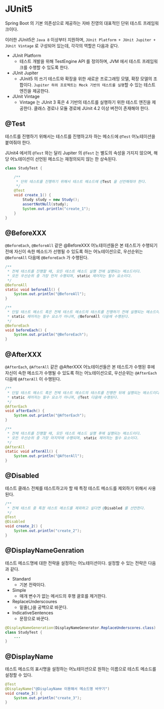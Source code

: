 # JUnit5

Spring Boot 의 기본 의존성으로 제공하는 자바 진영의 대표적인 단위 테스트 프레임워크이다.

이러한 JUnit5은 `Java 8` 이상부터 지원하며, `JUnit Platform + JUnit Jupiter + JUnit Vintage` 로 구성되어 있는데, 각각의 역할은 다음과 같다.

- JUnit Platform
    - 테스트 개발을 위해 TestEngine API 를 정의하며, JVM 에서 테스트 프레임워크를 수행할 수 있도록 한다.
- JUnit Jupiter
    - JUnit5 의 쓰기 테스트와 확장을 위한 새로운 프로그래밍 모델, 확장 모델의 조합이다. `Jupiter 하위 프로젝트는 Mock 기반의 테스트를 실행`할 수 있는 테스트 엔진을 제공한다.
- JUnit Vintage
    - Vintage 는 JUnit 3 혹은 4 기반의 테스트를 실행하기 위한 테스트 엔진을 제공한다. 클래스 경로나 모듈 경로에 JUnit 4.2 이상 버전이 존재해야 한다.

## @Test

테스트를 진행하기 위해서는 테스트를 진행하고자 하는 메소드에 `@Test` 어노테이션을 붙여줘야 한다.

JUnit4 에서의 `@Test` 와는 달리 Jupiter 의 `@Test` 는 별도의 속성을 가지지 않으며, 해당 어노테이션이 선언된 메소드는 재정의되지 않는 한 상속된다.

```java
class StudyTest {

    /**
     * 단위 테스트를 진행하기 위해서 테스트 메소드에 @Test 을 선언해줘야 한다.
     */
    @Test
    void create_1() {
        Study study = new Study();
        assertNotNull(study);
        System.out.println("create_1");
    }
}
```

## @BeforeXXX

`@BeforeEach`, `@BeforeAll` 같은 @BeforeXXX 어노테이션들은 본 테스트가 수행되기 전에 자신이 속한 메소드가 선행될 수 있도록 하는 어노테이션으로, 우선순위는 `@BeforeAll` 다음에 `@BeforeEach` 가 수행된다.

```java
/**
 * 전체 테스트를 진행할 때, 모든 테스트 메소드 실행 전에 실행되는 메소드이다.
 * 모든 우선순위 중 가장 먼저 수행되며, static 제어자는 필수 요소이다.
 */
@BeforeAll
static void beforeAll() {
    System.out.println("@BeforeAll");
}

/**
 * 단일 테스트 메소드 혹은 전체 테스트 메소드의 테스트를 진행하기 전에 실행되는 메소드이다.
 * static 제어자는 필수 요소가 아니며, @BeforeAll 다음에 수행된다.
 */
@BeforeEach
void beforeEach() {
    System.out.println("@BeforeEach");
}
```

## @AfterXXX

`@AfterEach`, `@AfterAll` 같은 @AfterXXX 어노테이션들은 본 테스트가 수행된 후에 자신이 속한 메소드가 수행될 수 있도록 하는 어노테이션으로, 우선순위는 `@AfterEach` 다음에 `@AfterAll` 이 수행된다.

```java
/**
 * 단일 테스트 메소드 혹은 전체 테스트 메소드의 테스트를 진행한 뒤에 실행되는 메소드이다.
 * static 제어자는 필수 요소가 아니며, @Test 다음에 수행된다.
 */
@AfterEach
void afterEach() {
    System.out.println("@AfterEach");
}

/**
 * 전체 테스트를 진행할 때, 모든 테스트 메소드 실행 후에 실행되는 메소드이다.
 * 모든 우선순위 중 가장 마지막에 수행되며, static 제어자는 필수 요소이다.
 */
@AfterAll
static void afterAll() {
	System.out.println("@AfterAll");
}
```

## @Disabled

테스트 클래스 전체를 테스트하고자 할 때 특정 테스트 메소드를 제외하기 위해서 사용된다.

```java
/**
 * 전체 테스트 중 특정 테스트 메소드를 제외하고 싶다면 @Disabled 를 선언한다.
 */
@Test
@Disabled
void create_2() {
	System.out.println("create_2");
}
```

## @DisplayNameGenration

테스트 메소드명에 대한 전략을 설정하는 어노테이션이다. 설정할 수 있는 전략은 다음과 같다.

- Standard
    - 기본 전략이다.
- Simple
    - 매개 변수가 없는 메서드의 후행 괄호를 제거한다.
- ReplaceUnderscoures
    - 밑줄(_)을 공백으로 바꾼다.
- IndicativeSentences
    - 문장으로 바꾼다.

```java
@DisplayNameGeneration(DisplayNameGenerator.ReplaceUnderscores.class)
class StudyTest {
	...
}
```

## @DisplayName

테스트 메소드의 표시명을 설정하는 어노테이션으로 원하는 이름으로 테스트 메소드를 설정할 수 있다.

```java
@Test
@DisplayName("@DisplayName 이용해서 메소드명 바꾸기")
void create_3() {
	System.out.println("create_3");
}
```